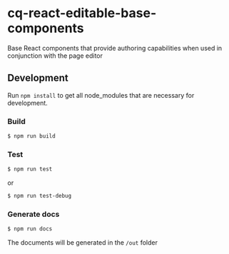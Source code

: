 # cq-react-editable-base-components
Base React components that provide authoring capabilities when used in conjunction with the page editor


## Development

Run `npm install` to get all node_modules that are necessary for development.

### Build

```sh
$ npm run build
```

### Test

```sh
$ npm run test
```
or
```sh
$ npm run test-debug
```

### Generate docs

```sh
$ npm run docs
```
The documents will be generated in the `/out` folder